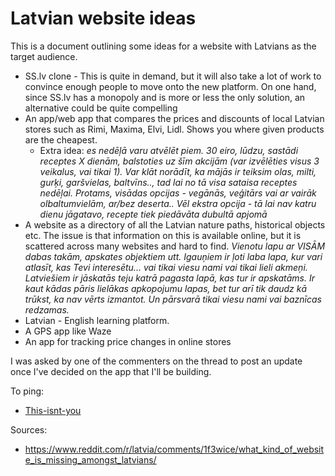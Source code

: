 # Latvian website ideas
This is a document outlining some ideas for a website with Latvians as the target audience.

* SS.lv clone - This is quite in demand, but it will also take a lot of work to convince enough people to move onto the new platform. On one hand, since SS.lv has a monopoly and is more or less the only solution, an alternative could be quite compelling
* An app/web app that compares the prices and discounts of local Latvian stores such as Rimi, Maxima, Elvi, Lidl. Shows you where given products are the cheapest.
    * Extra idea: *es nedēļā varu atvēlēt piem. 30 eiro, lūdzu, sastādi receptes X dienām, balstoties uz šīm akcijām (var izvēlēties visus 3 veikalus, vai tikai 1). Var klāt norādīt, ka mājās ir teiksim olas, milti, gurķi, garšvielas, baltvīns.., tad lai no tā visa sataisa receptes nedēļai. Protams, visādas opcijas - vegānās, veģitārs vai ar vairāk olbaltumvielām, ar/bez deserta.. Vēl ekstra opcija - tā lai nav katru dienu jāgatavo, recepte tiek piedāvāta dubultā apjomā*
* A website as a directory of all the Latvian nature paths, historical objects etc. The issue is that information on this is available online, but it is scattered across many websites and hard to find. *Vienotu lapu ar VISĀM dabas takām, apskates objektiem utt. Igauņiem ir ļoti laba lapa, kur vari atlasīt, kas Tevi interesētu... vai tikai viesu nami vai tikai lieli akmeņi. Latviešiem ir jāskatās teju katrā pagasta lapā, kas tur ir apskatāms. Ir kaut kādas pāris lielākas apkopojumu lapas, bet tur arī tik daudz kā trūkst, ka nav vērts izmantot. Un pārsvarā tikai viesu nami vai baznīcas redzamas.*
* Latvian - English learning platform.
* A GPS app like Waze
* An app for tracking price changes in online stores

I was asked by one of the commenters on the thread to post an update once I've decided on the app that I'll be building.

To ping:

 * [This-isnt-you](https://www.reddit.com/user/This-isnt-you/)

Sources:

* https://www.reddit.com/r/latvia/comments/1f3wice/what_kind_of_website_is_missing_amongst_latvians/